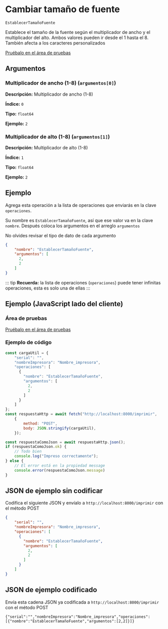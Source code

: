 # Cambiar tamaño de fuente

`EstablecerTamañoFuente`

Establece el tamaño de la fuente según el multiplicador de ancho y el multiplicador del alto. Ambos valores pueden ir desde el 1 hasta el 8. También afecta a los caracteres personalizados




[Pruébalo en el área de pruebas](../area-pruebas.md?operacion=EstablecerTamañoFuente)

## Argumentos
### Multiplicador de ancho (1-8) (`argumentos[0]`)



**Descripción:** Multiplicador de ancho (1-8)

**Índice:** `0`

**Tipo:** `float64`

**Ejemplo:** `2`

### Multiplicador de alto (1-8) (`argumentos[1]`)



**Descripción:** Multiplicador de alto (1-8)

**Índice:** `1`

**Tipo:** `float64`

**Ejemplo:** `2`

## Ejemplo

Agrega esta operación a la lista de operaciones que enviarás en la clave `operaciones`.

Su nombre es `EstablecerTamañoFuente`, así que ese valor va en la clave `nombre`. Después coloca los argumentos en el arreglo `argumentos`

No olvides revisar el tipo de dato de cada argumento


```json
{
    "nombre": "EstablecerTamañoFuente",
    "argumentos": [
      2,
      2
    ]
}
```



::: tip
**Recuerda:** la lista de operaciones (`operaciones`) puede tener infinitas operaciones, esta es solo una de ellas
:::

## Ejemplo (JavaScript lado del cliente)

### Área de pruebas
[Pruébalo en el área de pruebas](../area-pruebas.md?operacion=EstablecerTamañoFuente)
<Playground urlBase="../.." nombreOperacion="EstablecerTamañoFuente" :ocultarOperacionesDisponibles="true"/>

### Ejemplo de código
```js
const cargaUtil = {
    "serial": "",
    "nombreImpresora": "Nombre_impresora",
    "operaciones": [
      {
        "nombre": "EstablecerTamañoFuente",
        "argumentos": [
          2,
          2
        ]
      }
    ]
};
const respuestaHttp = await fetch("http://localhost:8000/imprimir",
    {
        method: "POST",
        body: JSON.stringify(cargaUtil),
    });

const respuestaComoJson = await respuestaHttp.json();
if (respuestaComoJson.ok) {
    // Todo bien
    console.log("Impreso correctamente");
} else {
    // El error está en la propiedad message
    console.error(respuestaComoJson.message)
}
```

## JSON de ejemplo sin codificar

Codifica el siguiente JSON y envíalo a `http://localhost:8000/imprimir` con el método POST

```json
{
    "serial": "",
    "nombreImpresora": "Nombre_impresora",
    "operaciones": [
      {
        "nombre": "EstablecerTamañoFuente",
        "argumentos": [
          2,
          2
        ]
      }
    ]
}
```

## JSON de ejemplo codificado

Envía esta cadena JSON ya codificada a `http://localhost:8000/imprimir` con el método POST

```
{"serial":"","nombreImpresora":"Nombre_impresora","operaciones":[{"nombre":"EstablecerTamañoFuente","argumentos":[2,2]}]}
```
